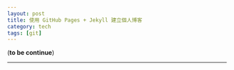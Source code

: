 ```yaml
---
layout: post
title: 使用 GitHub Pages + Jekyll 建立個人博客
category: tech
tags: [git]
---
```


(**to be continue**)

---